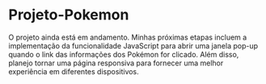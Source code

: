 # Projeto-Pokemon
O projeto ainda está em andamento. Minhas próximas etapas incluem a implementação da funcionalidade JavaScript para abrir uma janela pop-up quando o link das informações dos Pokémon for clicado.
Além disso, planejo tornar uma página responsiva para fornecer uma melhor experiência em diferentes dispositivos.
